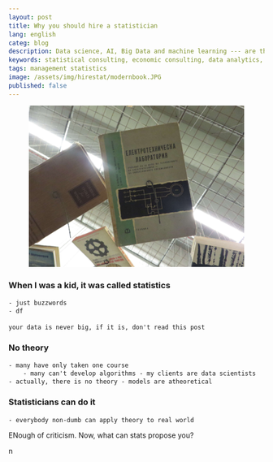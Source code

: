 ```yaml
---
layout: post
title: Why you should hire a statistician
lang: english
categ: blog
description: Data science, AI, Big Data and machine learning --- are the temporary buzzwords, while statistical analysis was, is, and will be the source of the best knowledge and breakthroughs related to data. 
keywords: statistical consulting, economic consulting, data analytics, econometrics
tags: management statistics
image: /assets/img/hirestat/modernbook.JPG
published: false
---
```

<figure class="blog">
	<img src="/assets/img/hirestat/modernbook.JPG">
</figure>

### When I was a kid, it was called statistics

	- just buzzwords
	- df

	your data is never big, if it is, don't read this post

### No theory

	- many have only taken one course
		- many can't develop algorithms - my clients are data scientists
	- actually, there is no theory - models are atheoretical

### Statisticians can do it

	- everybody non-dumb can apply theory to real world

ENough of criticism. Now, what can stats propose you?

n
